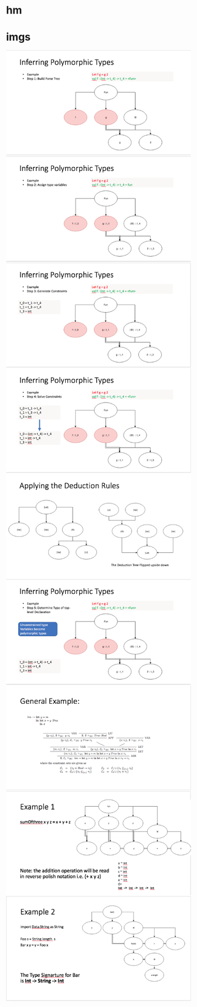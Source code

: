 # hm

# imgs
![](https://github.com/seanwestfall/hm/blob/master/img/img_1.png)
![](https://github.com/seanwestfall/hm/blob/master/img/img_2.png)
![](https://github.com/seanwestfall/hm/blob/master/img/img_3.png)
![](https://github.com/seanwestfall/hm/blob/master/img/img_9.png)
![](https://github.com/seanwestfall/hm/blob/master/img/img_4.png)
![](https://github.com/seanwestfall/hm/blob/master/img/img_5.png)
![](https://github.com/seanwestfall/hm/blob/master/img/img_6.png)
![](https://github.com/seanwestfall/hm/blob/master/img/img_7.png)
![](https://github.com/seanwestfall/hm/blob/master/img/img_8.png)
